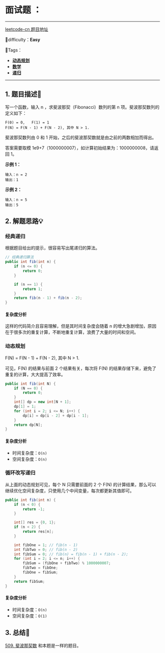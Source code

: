 # 面试题 ：

---

[leetcode-cn 题目地址](https://leetcode-cn.com/problems/fei-bo-na-qi-shu-lie-lcof/)

📗difficulty：**Easy**	

🎯Tags：

+ **[动态规划](https://leetcode-cn.com/tag/dynamic-programming/)**
+ **[数学](https://leetcode-cn.com/tag/math/)**
+ **[递归](https://leetcode-cn.com/tag/recursion/)**
---

## 1. 题目描述📃

写一个函数，输入 n ，求斐波那契（Fibonacci）数列的第 n 项。斐波那契数列的定义如下：

```
F(0) = 0,   F(1) = 1
F(N) = F(N - 1) + F(N - 2), 其中 N > 1.
```

斐波那契数列由 0 和 1 开始，之后的斐波那契数就是由之前的两数相加而得出。

答案需要取模 1e9+7（1000000007），如计算初始结果为：1000000008，请返回 1。

 

**示例 1：**

```
输入：n = 2
输出：1
```

**示例 2：**

```
输入：n = 5
输出：5
```

## 2. 解题思路💡

### 经典递归

根据题目给出的提示，很容易写出尾递归的算法。

```java
// 经典递归算法
public int fib(int n) {
    if (n <= 0) {
        return 0;
    }

    if (n == 1) {
        return 1;
    }
    return fib(n - 1) + fib(n - 2);
}
```

#### 复杂度分析

这样的代码简介且容易理解，但是其时间复杂度会随着 n 的增大急剧增加，原因在于很多次的重复计算，不断地重复计算，浪费了大量的时间和空间。

### 动态规划

F(N) = F(N - 1) + F(N - 2), 其中 N > 1.

可见，F(N) 的结果与前面 2 个结果有关，每次将 F(N) 的结果存储下来，避免了重复的计算，大大提高了效率。

```java
public int fib(int N) {
    if (N == 0) {
        return 0;
    }
    int[] dp = new int[N + 1];
    dp[1] = 1;
    for (int i = 2; i <= N; i++) {
        dp[i] = dp[i - 2] + dp[i - 1];
    }
    return dp[N];
}
```

#### 复杂度分析

+ 时间复杂度：`O(n)`
+ 空间复杂度：`O(n)`

### 循环改写递归

从上面的动态规划可见，每个 N 只需要前面的 2 个 F(N) 的计算结果，那么可以继续优化空间复杂度，只使用几个中间变量，每次都更新其值即可。

```java
public int fib(int n) {
    if (n < 0) {
        return -1;
    }

    int[] res = {0, 1};
    if (n < 2) {
        return res[n];
    }

    int fibOne = 1; // fib(n - 1)
    int fibTwo = 0; // fib(n - 2)
    int fibSum = 0; // fib(n) = fib(n - 1) + fib(n - 2);
    for (int i = 2; i <= n; i++) {
        fibSum = (fibOne + fibTwo) % 1000000007;
        fibTwo = fibOne;
        fibOne = fibSum;
    }
    return fibSum;
}
```

#### 复杂度分析

+ 时间复杂度：`O(n)`
+ 空间复杂度：`O(1)`

## 3. 总结🎯

[509. 斐波那契数](https://leetcode-cn.com/problems/fibonacci-number/) 和本题是一样的题目。



